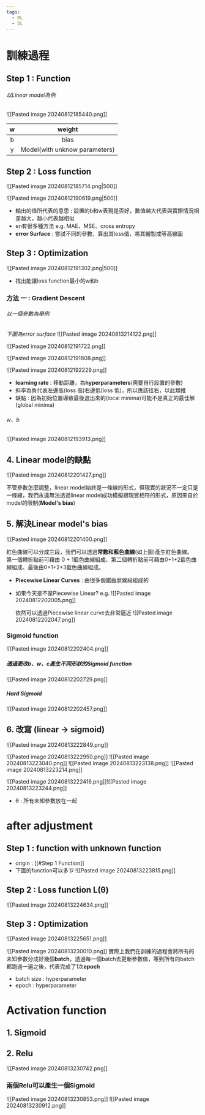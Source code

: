 ```yaml
---
tags:
  - ML
  - DL
---
```


# 訓練過程
## Step 1 : Function

###### 以Linear model為例
![[Pasted image 20240812185440.png]]

|  w  |            weight             |
| :-: | :---------------------------: |
|  b  |             bias              |
|  y  | Model(with unknow parameters) |

## Step 2 : Loss function
![[Pasted image 20240812185714.png|500]] 

![[Pasted image 20240812190619.png|500]]

- 輸出的值所代表的意思 :  設置的b和w表現是否好，數值越大代表與實際情況相差越大，越小代表越相似
- en有很多種方法 e.g. MAE、MSE、cross entropy
- **error Surface** : 嘗試不同的參數，算出其loss值，將其繪製成等高線圖

## Step 3 : Optimization

![[Pasted image 20240812191302.png|500]]

- 找出能讓loss function最小的w和b
### 方法 一 : Gradient Descent

###### 以一個參數為舉例

*下圖為error surface*
![[Pasted image 20240813214122.png]]

![[Pasted image 20240812191722.png]]

![[Pasted image 20240812191808.png]]

![[Pasted image 20240812192229.png]]

- **learning rate** : 移動距離，為**hyperparameters**(需要自行設置的參數)
- 斜率為負代表左邊高(loss 高)右邊低(loss 低)，所以應該往右，以此類推
- 缺點 : 因為初始位置導致最後選出來的(local minima)可能不是真正的最佳解(global minima)

###### w、b
![[Pasted image 20240812193913.png]]

## 4. Linear model的缺點

![[Pasted image 20240812201427.png]]

不管參數怎麼調整，linear model始終是一條線的形式，但現實的狀況不一定只是一條線，我們永遠無法透過linear model成功模擬跟現實相符的形式，原因來自於model的限制(**Model's bias**)


## 5. 解決Linear model's bias

![[Pasted image 20240812201400.png]]

紅色曲線可以分成三段，我們可以透過**常數和藍色曲線**(如上圖)產生紅色曲線。
第一個轉折點前可藉由 0 + 1藍色曲線組成、第二個轉折點前可藉由0+1+2藍色曲線組成、最後由0+1+2+3藍色曲線組成。
- **Piecewise Linear Curves** : 由很多個鋸齒狀線段組成的

- 如果今天是不是Piecewise Linear?
	e.g.
	![[Pasted image 20240812202005.png]]
	
	依然可以透過Piecewise linear curve去非常逼近
	![[Pasted image 20240812202047.png]]


### Sigmoid function
![[Pasted image 20240812202404.png]]

##### 透過更改b、w、c產生不同形狀的Sigmoid function
![[Pasted image 20240812202729.png]]

##### Hard Sigmoid
![[Pasted image 20240812202457.png]]


## 6. 改寫 (linear -> sigmoid)

![[Pasted image 20240813222849.png]]

![[Pasted image 20240813222950.png]]
![[Pasted image 20240813223040.png]]
![[Pasted image 20240813223138.png]]
![[Pasted image 20240813223214.png]]

![[Pasted image 20240813222416.png]]![[Pasted image 20240813223244.png]]
- θ : 所有未知參數放在一起

# after adjustment
## Step 1 : function with unknown function

- origin : [[#Step 1 Function]]
- 下圖的function可以多ㄗ
![[Pasted image 20240813223815.png]]

## Step 2 : Loss function L(θ)
![[Pasted image 20240813224634.png]]

## Step 3 : Optimization
![[Pasted image 20240813225651.png]]

![[Pasted image 20240813230010.png]]
實際上我們在訓練的過程會將所有的未知參數分成好幾個**batch**，透過每一個batch去更新參數值，等到所有的batch都跑過一遍之後，代表完成了1次**epoch**
- batch size : hyperparameter
- epoch : hyperparameter

#  Activation function

## 1. Sigmoid

## 2. Relu
![[Pasted image 20240813230742.png]]

### 兩個Relu可以產生一個Sigmoid
![[Pasted image 20240813230853.png]]
![[Pasted image 20240813230912.png]]
